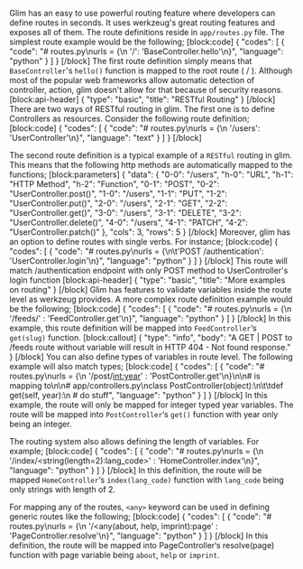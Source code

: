 Glim has an easy to use powerful routing feature where developers can define routes in seconds. It uses werkzeug's great routing features and exposes all of them. The route definitions reside in `app/routes.py` file. The simplest route example would be the following;
[block:code]
{
  "codes": [
    {
      "code": "# routes.py\nurls = {\n    '/': 'BaseController.hello'\n}",
      "language": "python"
    }
  ]
}
[/block]
The first route definition simply means that `BaseController`'s `hello()` function is mapped to the root route ( / ). Although most of the popular web frameworks allow automatic detection of controller, action, glim doesn't allow for that because of security reasons.
[block:api-header]
{
  "type": "basic",
  "title": "RESTful Routing"
}
[/block]
There are two ways of RESTful routing in glim. The first one is to define Controllers as resources.
Consider the following route definition;
[block:code]
{
  "codes": [
    {
      "code": "# routes.py\nurls = {\n    '/users': 'UserController'\n}",
      "language": "text"
    }
  ]
}
[/block]

The second route definition is a typical example of a `RESTful` routing in glim. This means that the following http methods are automatically mapped to the functions;
[block:parameters]
{
  "data": {
    "0-0": "/users",
    "h-0": "URL",
    "h-1": "HTTP Method",
    "h-2": "Function",
    "0-1": "POST",
    "0-2": "UserController.post()",
    "1-0": "/users",
    "1-1": "PUT",
    "1-2": "UserController.put()",
    "2-0": "/users",
    "2-1": "GET",
    "2-2": "UserController.get()",
    "3-0": "/users",
    "3-1": "DELETE",
    "3-2": "UserController.delete()",
    "4-0": "/users",
    "4-1": "PATCH",
    "4-2": "UserController.patch()"
  },
  "cols": 3,
  "rows": 5
}
[/block]
Moreover, glim has an option to define routes with single verbs. For instance;
[block:code]
{
  "codes": [
    {
      "code": "# routes.py\nurls = {\n\t'POST /authentication': 'UserController.login'\n}",
      "language": "python"
    }
  ]
}
[/block]
This route will match /authentication endpoint with only POST method to UserController's login function
[block:api-header]
{
  "type": "basic",
  "title": "More examples on routing"
}
[/block]
Glim has features to validate variables inside the route level as werkzeug provides. A more complex route definition example would be the following;
[block:code]
{
  "codes": [
    {
      "code": "# routes.py\nurls = {\n    '/feeds/<slug>' : 'FeedController.get'\n}",
      "language": "python"
    }
  ]
}
[/block]
In this example, this route definition will be mapped into `FeedController`‘s `get(slug)` function.
[block:callout]
{
  "type": "info",
  "body": "A GET | POST to /feeds route without <slug> variable will result in HTTP 404 - Not found response."
}
[/block]
You can also define types of variables in route level. The following example will also match types;
[block:code]
{
  "codes": [
    {
      "code": "# routes.py\nurls = {\n    '/post/<int:year>' : 'PostController.get'\n}\n\n# is mapping to\n\n# app/controllers.py\nclass PostController(object):\n\t\tdef get(self, year):\n      # do stuff",
      "language": "python"
    }
  ]
}
[/block]
 In this example, the route will only be mapped for integer typed year variables. The route will be mapped into `PostController`‘s `get()` function with year only being an integer.

The routing system also allows defining the length of variables. For example;
[block:code]
{
  "codes": [
    {
      "code": "# routes.py\nurls = {\n    '/index/<string(length=2):lang_code>' : 'HomeController.index'\n}",
      "language": "python"
    }
  ]
}
[/block]
In this definition, the route will be mapped `HomeController`‘s `index(lang_code)` function with `lang_code` being only strings with length of 2.

For mapping any of the routes, `<any>` keyword can be used in defining generic routes like the following;
[block:code]
{
  "codes": [
    {
      "code": "# routes.py\nurls = {\n    '/<any(about, help, imprint):page' : 'PageController.resolve'\n}",
      "language": "python"
    }
  ]
}
[/block]
In this definition, the route will be mapped into PageController‘s resolve(page) function with page variable being `about`, `help` or `imprint`.